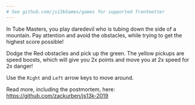 ```yaml
---
# See github.com/js13kGames/games for supported frontmatter
---
```

In Tube Masters, you play daredevil who is tubing down the side of a mountain. Pay attention and avoid the obstacles, while trying to get the highest score
possible!

Dodge the Red obstacles and pick up the green. The yellow pickups are speed boosts, which will give you 2x points and move you at 2x speed for 2x danger!

Use the `Right` and `Left` arrow keys to move around.

Read more, including the postmortem, here: https://github.com/zackurben/js13k-2019
